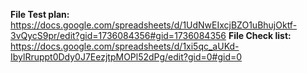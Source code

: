 **File Test plan:** https://docs.google.com/spreadsheets/d/1UdNwEIxcjBZO1uBhujOktf-3vQycS9pr/edit?gid=1736084356#gid=1736084356
**File Check list:** https://docs.google.com/spreadsheets/d/1xi5qc_aUKd-IbylRruppt0Ddy0J7EezjtpMOPl52dPg/edit?gid=0#gid=0
